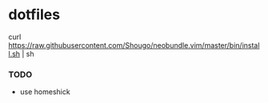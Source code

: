 dotfiles
========
curl https://raw.githubusercontent.com/Shougo/neobundle.vim/master/bin/install.sh | sh

### TODO
 - use homeshick
